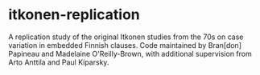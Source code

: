 # itkonen-replication
A replication study of the original Itkonen studies from the 70s on case variation in embedded Finnish clauses. Code maintained by Bran[don] Papineau and Madelaine O'Reilly-Brown, with additional supervision from Arto Anttila and Paul Kiparsky. 
